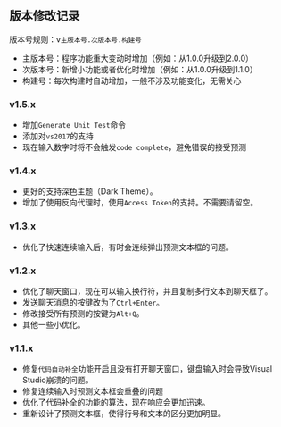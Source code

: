 ## 版本修改记录

版本号规则：v`主版本号.次版本号.构建号`

- 主版本号：程序功能重大变动时增加（例如：从1.0.0升级到2.0.0）
- 次版本号：新增小功能或者优化时增加（例如：从1.0.0升级到1.1.0）
- 构建号：每次构建时自动增加，一般不涉及功能变化，无需关心

### v1.5.x

- 增加`Generate Unit Test`命令
- 添加对`vs2017`的支持
- 现在输入数字时将不会触发`code complete`，避免错误的接受预测

### v1.4.x

- 更好的支持深色主题（Dark Theme）。
- 增加了使用反向代理时，使用`Access Token`的支持。不需要请留空。


### v1.3.x

- 优化了快速连续输入后，有时会连续弹出预测文本框的问题。

### v1.2.x

- 优化了聊天窗口，现在可以输入换行符，并且复制多行文本到聊天框了。
- 发送聊天消息的按键改为了`Ctrl+Enter`。
- 修改接受所有预测的按键为`Alt+Q`。
- 其他一些小优化。

### v1.1.x

- 修复`代码自动补全`功能开启且没有打开聊天窗口，键盘输入时会导致Visual Studio崩溃的问题。
- 修复连续输入时预测文本框会重叠的问题
- 优化了代码补全的功能的算法，现在响应会更加迅速。
- 重新设计了预测文本框，使得行号和文本的区分更加明显。